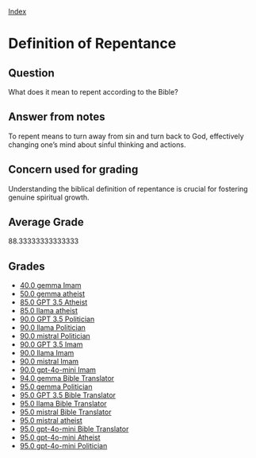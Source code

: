 
[Index](../../index.md)
# Definition of Repentance
## Question
What does it mean to repent according to the Bible?

## Answer from notes
To repent means to turn away from sin and turn back to God, effectively changing one’s mind about sinful thinking and actions.

## Concern used for grading
Understanding the biblical definition of repentance is crucial for fostering genuine spiritual growth.

## Average Grade
88.33333333333333

## Grades
 * [40.0 gemma Imam](../answers/gemma_Imam/Definition_of_Repentance.md)
 * [50.0 gemma atheist](../answers/gemma_atheist/Definition_of_Repentance.md)
 * [85.0 GPT 3.5 Atheist](../answers/GPT_3.5_Atheist/Definition_of_Repentance.md)
 * [85.0 llama atheist](../answers/llama_atheist/Definition_of_Repentance.md)
 * [90.0 GPT 3.5 Politician](../answers/GPT_3.5_Politician/Definition_of_Repentance.md)
 * [90.0 llama Politician](../answers/llama_Politician/Definition_of_Repentance.md)
 * [90.0 mistral Politician](../answers/mistral_Politician/Definition_of_Repentance.md)
 * [90.0 GPT 3.5 Imam](../answers/GPT_3.5_Imam/Definition_of_Repentance.md)
 * [90.0 llama Imam](../answers/llama_Imam/Definition_of_Repentance.md)
 * [90.0 mistral Imam](../answers/mistral_Imam/Definition_of_Repentance.md)
 * [90.0 gpt-4o-mini Imam](../answers/gpt-4o-mini_Imam/Definition_of_Repentance.md)
 * [94.0 gemma Bible Translator](../answers/gemma_Bible_Translator/Definition_of_Repentance.md)
 * [95.0 gemma Politician](../answers/gemma_Politician/Definition_of_Repentance.md)
 * [95.0 GPT 3.5 Bible Translator](../answers/GPT_3.5_Bible_Translator/Definition_of_Repentance.md)
 * [95.0 llama Bible Translator](../answers/llama_Bible_Translator/Definition_of_Repentance.md)
 * [95.0 mistral Bible Translator](../answers/mistral_Bible_Translator/Definition_of_Repentance.md)
 * [95.0 mistral atheist](../answers/mistral_atheist/Definition_of_Repentance.md)
 * [95.0 gpt-4o-mini Bible Translator](../answers/gpt-4o-mini_Bible_Translator/Definition_of_Repentance.md)
 * [95.0 gpt-4o-mini Atheist](../answers/gpt-4o-mini_Atheist/Definition_of_Repentance.md)
 * [95.0 gpt-4o-mini Politician](../answers/gpt-4o-mini_Politician/Definition_of_Repentance.md)
